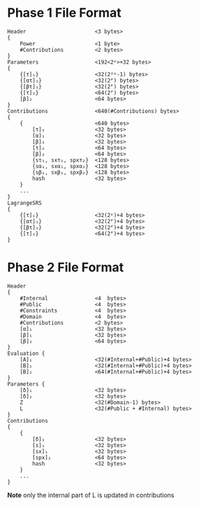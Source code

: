 # Phase 1 File Format
    Header                      <3 bytes>
    {
        Power                   <1 byte>
        #Contributions          <2 bytes>
    }
    Parameters                  <192<2ᵖ>+32 bytes>
    {                           
        {[τ]₁}                  <32(2²ᵖ-1) bytes>
        {[ατ]₁}                 <32(2ᴾ) bytes>
        {[βτ]₁}                 <32(2ᴾ) bytes>
        {[τ]₂}                  <64(2ᴾ) bytes>
        [β]₂                    <64 bytes>
    }
    Contributions               <640(#Contributions) bytes>
    {
        {                       <640 bytes>
            [τ]₁                <32 bytes>
            [α]₁                <32 bytes>
            [β]₁                <32 bytes>
            [τ]₂                <64 bytes>
            [β]₂                <64 bytes>
            {sτ₁, sxτ₁, spxτ₂}  <128 bytes>
            {sα₁, sxα₁, spxα₂}  <128 bytes>
            {sβ₁, sxβ₁, spxβ₂}  <128 bytes>
            hash                <32 bytes>
        }
        ...
    }
    LagrangeSRS
    {
        {[τ]₁}                  <32(2ᵖ)+4 bytes>
        {[ατ]₁}                 <32(2ᴾ)+4 bytes>
        {[βτ]₁}                 <32(2ᴾ)+4 bytes>
        {[τ]₂}                  <64(2ᴾ)+4 bytes>
    }



# Phase 2 File Format
    Header 
    {
        #Internal               <4  bytes>
        #Public                 <4  bytes>
        #Constraints            <4  bytes>
        #Domain                 <4  bytes>
        #Contributions          <2 bytes>
        [α]₁                    <32 bytes>
        [β]₁                    <32 bytes>
        [β]₂                    <64 bytes>
    }
    Evaluation {
        [A]₁                    <32(#Internal+#Public)+4 bytes>
        [B]₁                    <32(#Internal+#Public)+4 bytes>
        [B]₂                    <64(#Internal+#Public)+4 bytes>
    }
    Parameters {
        [δ]₁                    <32 bytes>
        [δ]₂                    <32 bytes>
        Z                       <32(#Domain-1) bytes>
        L                       <32(#Public + #Internal) bytes>
    }
    Contributions
    {
        {
            [δ]₁                <32 bytes>
            [s]₁                <32 bytes>
            [sx]₁               <32 bytes>
            [spx]₂              <64 bytes>
            hash                <32 bytes>
        }
        ...
    }


**Note** only the internal part of L is updated in contributions